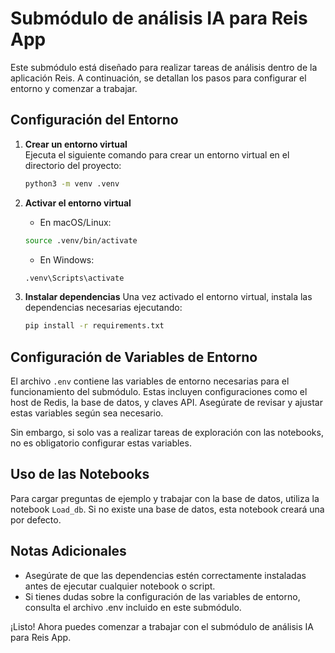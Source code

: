 # Submódulo de análisis IA para Reis App

Este submódulo está diseñado para realizar tareas de análisis dentro de la aplicación Reis. A continuación, se detallan los pasos para configurar el entorno y comenzar a trabajar.

## Configuración del Entorno

1. **Crear un entorno virtual**  
   Ejecuta el siguiente comando para crear un entorno virtual en el directorio del proyecto:
   ```sh
   python3 -m venv .venv
   ```

2. **Activar el entorno virtual**
    - En macOS/Linux:
    ```sh
    source .venv/bin/activate
    ```
    - En Windows:
    ```cmd
    .venv\Scripts\activate
    ```

3. **Instalar dependencias**
    Una vez activado el entorno virtual, instala las dependencias necesarias ejecutando:
    ```bash
    pip install -r requirements.txt
    ```

## Configuración de Variables de Entorno
El archivo `.env` contiene las variables de entorno necesarias para el funcionamiento del submódulo. Estas incluyen configuraciones como el host de Redis, la base de datos, y claves API. Asegúrate de revisar y ajustar estas variables según sea necesario.

Sin embargo, si solo vas a realizar tareas de exploración con las notebooks, no es obligatorio configurar estas variables.

## Uso de las Notebooks
Para cargar preguntas de ejemplo y trabajar con la base de datos, utiliza la notebook `Load_db`. Si no existe una base de datos, esta notebook creará una por defecto.

## Notas Adicionales
- Asegúrate de que las dependencias estén correctamente instaladas antes de ejecutar cualquier notebook o script.
- Si tienes dudas sobre la configuración de las variables de entorno, consulta el archivo .env incluido en este submódulo.

¡Listo! Ahora puedes comenzar a trabajar con el submódulo de análisis IA para Reis App.
